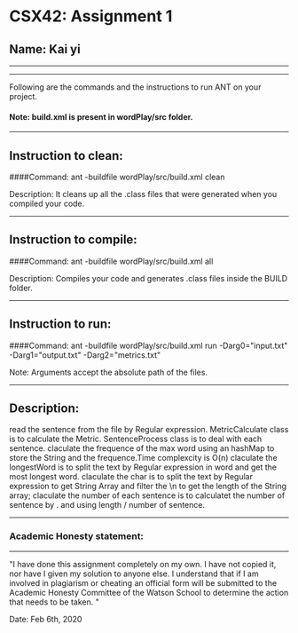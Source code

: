 # CSX42: Assignment 1
## Name: Kai yi

-----------------------------------------------------------------------
-----------------------------------------------------------------------


Following are the commands and the instructions to run ANT on your project.
#### Note: build.xml is present in wordPlay/src folder.

-----------------------------------------------------------------------
## Instruction to clean:

####Command: ant -buildfile wordPlay/src/build.xml clean

Description: It cleans up all the .class files that were generated when you
compiled your code.

-----------------------------------------------------------------------
## Instruction to compile:

####Command: ant -buildfile wordPlay/src/build.xml all

Description: Compiles your code and generates .class files inside the BUILD folder.

-----------------------------------------------------------------------
## Instruction to run:

####Command: ant -buildfile wordPlay/src/build.xml run -Darg0="input.txt" -Darg1="output.txt" -Darg2="metrics.txt"

Note: Arguments accept the absolute path of the files.


-----------------------------------------------------------------------
## Description:
read the sentence from the file by Regular expression.
MetricCalculate class is to calculate the Metric.
SentenceProcess class is to deal with each sentence.
claculate the frequence of the max word using an hashMap to store the String and the frequence.Time complexcity is O(n)
claculate the longestWord is to split the text by Regular expression in word and get the most longest word.
claculate the char is to split the text by Regular expression to get String Array and filter the \n to get the length of the String array;
claculate the number of each sentence is to calculatet the number of sentence by . and using length / number of sentence.

-----------------------------------------------------------------------
### Academic Honesty statement:
-----------------------------------------------------------------------

"I have done this assignment completely on my own. I have not copied
it, nor have I given my solution to anyone else. I understand that if
I am involved in plagiarism or cheating an official form will be
submitted to the Academic Honesty Committee of the Watson School to
determine the action that needs to be taken. "

Date: Feb 6th, 2020


